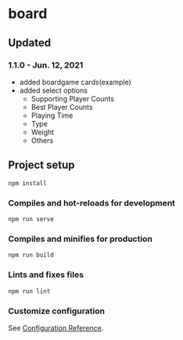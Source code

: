 # board
## Updated

### 1.1.0 - Jun. 12, 2021
* added boardgame cards(example)
* added select options
    * Supporting Player Counts
    * Best Player Counts
    * Playing Time
    * Type
    * Weight
    * Others

## Project setup
```
npm install
```

### Compiles and hot-reloads for development
```
npm run serve
```

### Compiles and minifies for production
```
npm run build
```

### Lints and fixes files
```
npm run lint
```

### Customize configuration
See [Configuration Reference](https://cli.vuejs.org/config/).
